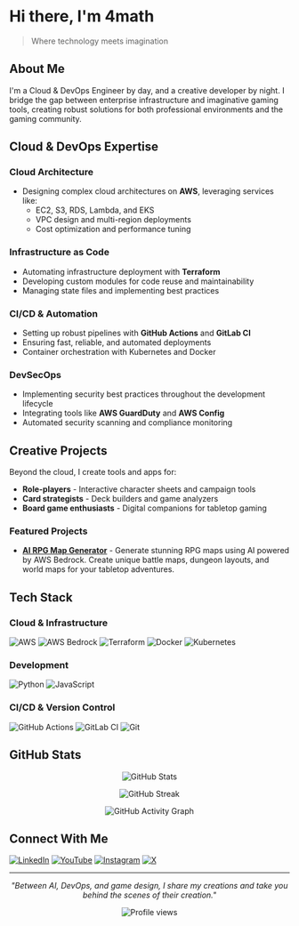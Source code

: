 # Hi there, I'm 4math

> Where technology meets imagination

## About Me

I'm a Cloud & DevOps Engineer by day, and a creative developer by night. I bridge the gap between enterprise infrastructure and imaginative gaming tools, creating robust solutions for both professional environments and the gaming community.

## Cloud & DevOps Expertise

### Cloud Architecture
- Designing complex cloud architectures on **AWS**, leveraging services like:
  - EC2, S3, RDS, Lambda, and EKS
  - VPC design and multi-region deployments
  - Cost optimization and performance tuning

### Infrastructure as Code
- Automating infrastructure deployment with **Terraform**
- Developing custom modules for code reuse and maintainability
- Managing state files and implementing best practices

### CI/CD & Automation
- Setting up robust pipelines with **GitHub Actions** and **GitLab CI**
- Ensuring fast, reliable, and automated deployments
- Container orchestration with Kubernetes and Docker

### DevSecOps
- Implementing security best practices throughout the development lifecycle
- Integrating tools like **AWS GuardDuty** and **AWS Config**
- Automated security scanning and compliance monitoring

## Creative Projects

Beyond the cloud, I create tools and apps for:
- **Role-players** - Interactive character sheets and campaign tools
- **Card strategists** - Deck builders and game analyzers
- **Board game enthusiasts** - Digital companions for tabletop gaming

### Featured Projects

- **[AI RPG Map Generator](https://ai-rpgmapgenerator.com/about)** - Generate stunning RPG maps using AI powered by AWS Bedrock. Create unique battle maps, dungeon layouts, and world maps for your tabletop adventures.

## Tech Stack

### Cloud & Infrastructure
![AWS](https://img.shields.io/badge/AWS-%23FF9900.svg?style=for-the-badge&logo=amazon-aws&logoColor=white)
![AWS Bedrock](https://img.shields.io/badge/AWS%20Bedrock-%23FF9900.svg?style=for-the-badge&logo=amazon-aws&logoColor=white)
![Terraform](https://img.shields.io/badge/terraform-%235835CC.svg?style=for-the-badge&logo=terraform&logoColor=white)
![Docker](https://img.shields.io/badge/docker-%230db7ed.svg?style=for-the-badge&logo=docker&logoColor=white)
![Kubernetes](https://img.shields.io/badge/kubernetes-%23326ce5.svg?style=for-the-badge&logo=kubernetes&logoColor=white)

### Development
![Python](https://img.shields.io/badge/python-3670A0?style=for-the-badge&logo=python&logoColor=ffdd54)
![JavaScript](https://img.shields.io/badge/javascript-%23323330.svg?style=for-the-badge&logo=javascript&logoColor=%23F7DF1E)

### CI/CD & Version Control
![GitHub Actions](https://img.shields.io/badge/github%20actions-%232671E5.svg?style=for-the-badge&logo=githubactions&logoColor=white)
![GitLab CI](https://img.shields.io/badge/gitlab%20ci-%23181717.svg?style=for-the-badge&logo=gitlab&logoColor=white)
![Git](https://img.shields.io/badge/git-%23F05033.svg?style=for-the-badge&logo=git&logoColor=white)

## GitHub Stats

<p align="center">
  <img src="https://github-readme-stats.vercel.app/api?username=4math2379&show_icons=true&theme=radical" alt="GitHub Stats" />
</p>

<p align="center">
  <img src="https://github-readme-streak-stats.herokuapp.com/?user=4math2379&theme=radical" alt="GitHub Streak" />
</p>

<p align="center">
  <img src="https://github-activity-readme.vercel.app/graph?username=4math2379&theme=dracula" alt="GitHub Activity Graph" />
</p>

## Connect With Me

[![LinkedIn](https://img.shields.io/badge/linkedin-%230077B5.svg?style=for-the-badge&logo=linkedin&logoColor=white)](https://www.linkedin.com/in/jonathansinien/)
[![YouTube](https://img.shields.io/badge/YouTube-%23FF0000.svg?style=for-the-badge&logo=YouTube&logoColor=white)](https://www.youtube.com/@professorchain)
[![Instagram](https://img.shields.io/badge/Instagram-%23E4405F.svg?style=for-the-badge&logo=Instagram&logoColor=white)](https://www.instagram.com/professorchain/?hl=fr)
[![X](https://img.shields.io/badge/X-%23000000.svg?style=for-the-badge&logo=X&logoColor=white)](https://x.com/Vesuviian)

---

<p align="center">
  <i>"Between AI, DevOps, and game design, I share my creations and take you behind the scenes of their creation."</i>
</p>

<p align="center">
  <img src="https://komarev.com/ghpvc/?username=4math2379&color=blueviolet" alt="Profile views" />
</p>
